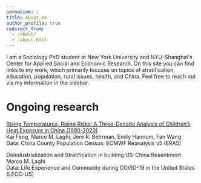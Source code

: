 ```yaml
---
permalink: /
title: About me
author_profile: true
redirect_from: 
  - /about/
  - /about.html
---
```

I am a Sociology PhD student at New York University and NYU-Shanghai's Center for Applied Social and Economic Research. On this site you can find links to my work, which primarily focuses on topics of stratification, education, population, rural issues, health, and China. Feel free to reach out via my information in the sidebar.

Ongoing research
======
[Rising Temperatures, Rising Risks: A Three-Decade Analysis of Children’s Heat Exposure in China (1990-2020)](/https://szkaifeng.github.io/pdf/FengLBHWChinaChildrenHeat1990t2020.pdf)  
Kai Feng, Marco M. Laghi, Jere R. Behrman, Emily Hannum, Fan Wang  
Data: China County Population Census; ECMWF Reanalysis v5 (ERA5)
  
  
Deindustrialization and Stratification in building US-China Resentment  
Marco M. Laghi  
Data: Life Experience and Community during COVID-19 in the United States (LECC-US)

